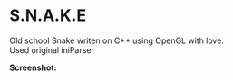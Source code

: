 # S.N.A.K.E
Old school Snake writen on C++ using OpenGL with love.
<br>
Used original iniParser

**Screenshot:**

<p align="center"><img source="/screen.png"></p>